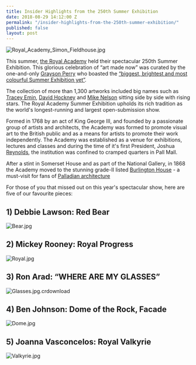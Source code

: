 ```yaml
---
title: Insider Highlights from the 250th Summer Exhibition
date: 2018-08-29 14:12:00 Z
permalink: "/insider-highlights-from-the-250th-summer-exhibition/"
published: false
layout: post
---
```


![Royal_Academy_Simon_Fieldhouse.jpg](/uploads/Royal_Academy_Simon_Fieldhouse.jpg)


This summer, [the Royal Academy](https://www.royalacademy.org.uk/about-the-ra) held their spectacular 250th Summer Exhibition. This glorious celebration of “art made now” was curated by the one-and-only [Grayson Perry](https://en.wikipedia.org/wiki/Grayson_Perry) who boasted the [“biggest, brightest and most colourful Summer Exhibition yet”](https://www.royalacademy.org.uk/exhibition/summer-exhibition-2018).

 

The collection of more than 1,300 artworks included big names such as [Tracey Emin](http://www.traceyeminstudio.com/), [David Hockney](http://www.davidhockney.co/) and [Mike Nelson](https://www.tate.org.uk/art/artists/mike-nelson-4020) sitting side by side with rising stars. The Royal Academy Summer Exhibition upholds its rich tradition as the world's longest-running and largest open-submission show.  

 

Formed in 1768 by an act of King George III, and founded by a passionate group of artists and architects, the Academy was formed to promote visual art to the British public and as a means for artists to promote their work independently. The Academy was established as a venue for exhibitions, lectures and classes and during the time of it's first President, Joshua [Reynolds](https://www.britannica.com/biography/Joshua-Reynolds), the institution was confined to cramped quarters in Pall Mall.  

 

After a stint in Somerset House and as part of the National Gallery, in 1868 the Academy moved to the stunning grade-II listed [Burlington House](http://burlingtonhouse.org/) - a must-visit for fans of [Palladian architecture](https://www.architecture.com/knowledge-and-resources/knowledge-landing-page/palladianism)  

 

For those of you that missed out on this year's spectacular show, here are five of our favourite pieces: 

 

## 1) Debbie Lawson: Red Bear 
![Bear.jpg](/uploads/Bear.jpg)

## 2) Mickey Rooney: Royal Progress 
![Royal.jpg](/uploads/Royal.jpg)

## 3) Ron Arad: “WHERE ARE MY GLASSES” 
![Glasses.jpg.crdownload](/uploads/Glasses.jpg.crdownload)

## 4) Ben Johnson: Dome of the Rock, Facade 
![Dome.jpg](/uploads/Dome.jpg)

## 5) Joanna Vasconcelos: Royal Valkyrie 
![Valkyrie.jpg](/uploads/Valkyrie.jpg)
